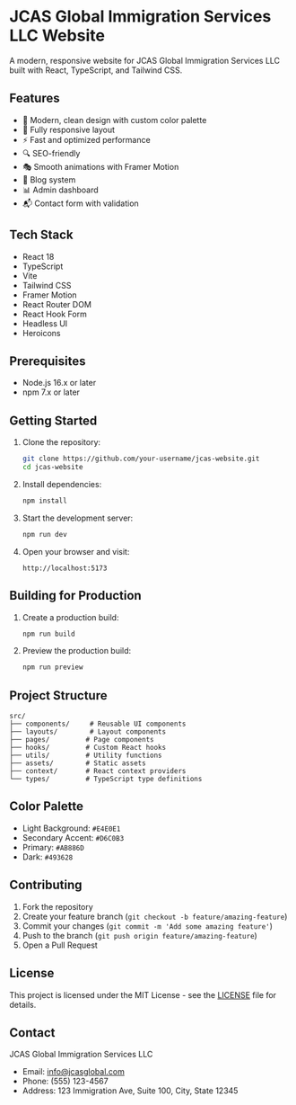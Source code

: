 # JCAS Global Immigration Services LLC Website

A modern, responsive website for JCAS Global Immigration Services LLC built with React, TypeScript, and Tailwind CSS.

## Features

- 🎨 Modern, clean design with custom color palette
- 📱 Fully responsive layout
- ⚡ Fast and optimized performance
- 🔍 SEO-friendly
- 🎭 Smooth animations with Framer Motion
- 📝 Blog system
- 📊 Admin dashboard
- 📬 Contact form with validation

## Tech Stack

- React 18
- TypeScript
- Vite
- Tailwind CSS
- Framer Motion
- React Router DOM
- React Hook Form
- Headless UI
- Heroicons

## Prerequisites

- Node.js 16.x or later
- npm 7.x or later

## Getting Started

1. Clone the repository:
   ```bash
   git clone https://github.com/your-username/jcas-website.git
   cd jcas-website
   ```

2. Install dependencies:
   ```bash
   npm install
   ```

3. Start the development server:
   ```bash
   npm run dev
   ```

4. Open your browser and visit:
   ```
   http://localhost:5173
   ```

## Building for Production

1. Create a production build:
   ```bash
   npm run build
   ```

2. Preview the production build:
   ```bash
   npm run preview
   ```

## Project Structure

```
src/
├── components/     # Reusable UI components
├── layouts/        # Layout components
├── pages/         # Page components
├── hooks/         # Custom React hooks
├── utils/         # Utility functions
├── assets/        # Static assets
├── context/       # React context providers
└── types/         # TypeScript type definitions
```

## Color Palette

- Light Background: `#E4E0E1`
- Secondary Accent: `#D6C0B3`
- Primary: `#AB886D`
- Dark: `#493628`

## Contributing

1. Fork the repository
2. Create your feature branch (`git checkout -b feature/amazing-feature`)
3. Commit your changes (`git commit -m 'Add some amazing feature'`)
4. Push to the branch (`git push origin feature/amazing-feature`)
5. Open a Pull Request

## License

This project is licensed under the MIT License - see the [LICENSE](LICENSE) file for details.

## Contact

JCAS Global Immigration Services LLC
- Email: info@jcasglobal.com
- Phone: (555) 123-4567
- Address: 123 Immigration Ave, Suite 100, City, State 12345
